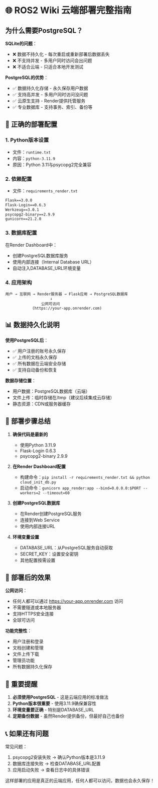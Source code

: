 # 🌐 ROS2 Wiki 云端部署完整指南

## 为什么需要PostgreSQL？

**SQLite的问题**：
- ❌ 数据不持久化 - 每次重启或重新部署后数据丢失
- ❌ 不支持并发 - 多用户同时访问会出问题
- ❌ 不适合云端 - 只适合本地开发测试

**PostgreSQL的优势**：
- ✅ 数据持久化存储 - 永久保存用户数据
- ✅ 支持高并发 - 多用户同时访问没问题
- ✅ 云原生支持 - Render提供托管服务
- ✅ 专业数据库 - 支持事务、索引、备份等

## 🚀 正确的部署配置

### 1. Python版本设置
- 文件：`runtime.txt`
- 内容：`python-3.11.9`
- 原因：Python 3.11与psycopg2完全兼容

### 2. 依赖配置
- 文件：`requirements_render.txt`
```txt
Flask==3.0.0
Flask-Login==0.6.3
Werkzeug==3.0.1
psycopg2-binary==2.9.9
gunicorn==21.2.0
```

### 3. 数据库配置
在Render Dashboard中：
- 创建PostgreSQL数据库服务
- 使用内部连接（Internal Database URL）
- 自动注入DATABASE_URL环境变量

### 4. 应用架构
```
用户 → 互联网 → Render服务器 → Flask应用 → PostgreSQL数据库
                    ↓
                公网可访问
            (https://your-app.onrender.com)
```

## 📊 数据持久化说明

**使用PostgreSQL后**：
- ✅ 用户注册的账号永久保存
- ✅ 上传的文档永久保存
- ✅ 所有数据在云端安全存储
- ✅ 支持自动备份和恢复

**数据存储位置**：
- 用户数据：PostgreSQL数据库（云端）
- 文件上传：临时存储在/tmp（建议后续集成云存储）
- 静态资源：CDN或服务器缓存

## 🔧 部署步骤总结

1. **确保代码是最新的**
   - 使用Python 3.11.9
   - Flask-Login 0.6.3
   - psycopg2-binary 2.9.9

2. **在Render Dashboard配置**
   - 构建命令：`pip install -r requirements_render.txt && python cloud_init_db.py`
   - 启动命令：`gunicorn app_render:app --bind=0.0.0.0:$PORT --workers=2 --timeout=60`

3. **创建PostgreSQL数据库**
   - 在Render创建PostgreSQL服务
   - 连接到Web Service
   - 使用内部连接URL

4. **环境变量设置**
   - DATABASE_URL：从PostgreSQL服务自动获取
   - SECRET_KEY：设置安全密钥
   - 其他配置按需设置

## 🌟 部署后的效果

**公网访问**：
- 任何人都可以通过 https://your-app.onrender.com 访问
- 不需要隧道或本地服务器
- 支持HTTPS安全连接
- 全球可访问

**功能完整性**：
- 用户注册和登录
- 文档创建和管理
- 文件上传下载
- 管理员功能
- 所有数据持久化保存

## 🚨 重要提醒

1. **必须使用PostgreSQL** - 这是云端应用的标准做法
2. **Python版本很重要** - 使用3.11.9确保兼容性
3. **环境变量要正确** - 特别是DATABASE_URL
4. **定期备份数据** - 虽然Render提供备份，但最好自己也备份

## 📞 如果还有问题

常见问题：
1. psycopg2安装失败 → 确认Python版本是3.11.9
2. 数据库连接失败 → 检查DATABASE_URL配置
3. 应用启动失败 → 查看日志中的具体错误

这样部署的应用是真正的云端应用，任何人都可以访问，数据也会永久保存！